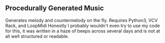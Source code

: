 ## Procedurally Generated Music
Generates melody and countermelody on the fly. 
Requires Python3, VCV Rack, and LoopMidi
Honestly I probably wouldn't even try to use my code for this, it was written in a haze of beeps across several days and is not at all well structured or readable.